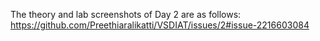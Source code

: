The theory and lab screenshots of Day 2 are as follows:
https://github.com/Preethiaralikatti/VSDIAT/issues/2#issue-2216603084
